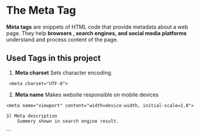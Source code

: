 # The Meta Tag

**Meta tags** are snippets of HTML code that provide metadata about a web page. They help **browsers , search engines, and social media platforms** understand and process content of the page.

## Used Tags in this project

1) **Meta charset**
	Sets character encoding. 
```
 <meta charset="UTF-8">
```

2) **Meta name**
	Makes website responsible on mobile devices
```
<meta name="viewport" content="width=device-width, initial-scale=1.0">
```	
```
3) Meta description 
	Summery shown in search engine result.
```
<meta name="description" content="A simple calendar project to manage events and tasks.">
```

